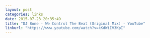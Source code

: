 ```yaml
---
layout: post
categories: links
date: 2015-07-23 20:35:49
title: "DJ Bone - We Control The Beat (Original Mix) - YouTube"
linkurl: "https://www.youtube.com/watch?v=kKdWiIV3KpI"
---
```

